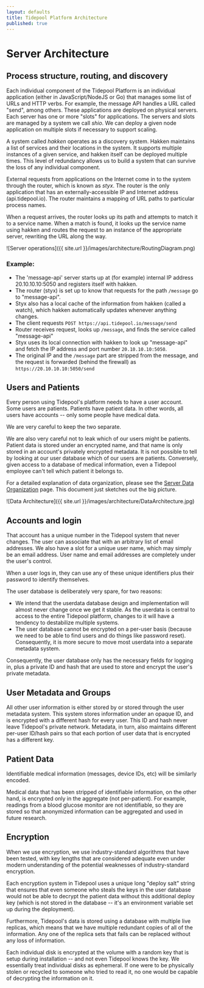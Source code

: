 ```yaml
---
layout: defaults
title: Tidepool Platform Architecture
published: true
---
```

# Server Architecture

## Process structure, routing, and discovery

Each individual component of the Tidepool Platform is an individual application (either in JavaScript/NodeJS or Go) that manages some list of URLs and HTTP verbs. For example, the message API handles a URL called "send", among others. These applications are deployed on physical servers. Each server has one or more "slots" for applications. The servers and slots are managed by a system we call *shio*. We can deploy a given node application on multiple slots if necessary to support scaling.

A system called *hakken* operates as a discovery system. Hakken maintains a list of services and their locations in the system. It supports multiple instances of a given service, and hakken itself can be deployed multiple times. This level of redundancy allows us to build a system that can survive the loss of any individual component.

External requests from applications on the Internet come in to the system through the router, which is known as *styx*. The router is the only application that has an externally-accessible IP and Internet address (api.tidepool.io). The router maintains a mapping of URL paths to particular process names.

When a request arrives, the router looks up its path and attempts to match it to a service name. When a match is found, it looks up the service name using hakken and routes the request to an instance of the appropriate server, rewriting the URL along the way.

![Server operations]({{ site.url }}/images/architecture/RoutingDiagram.png)

### Example:
* The 'message-api' server starts up at (for example) internal IP address 20.10.10.10:5050 and registers itself with hakken.
* The router (styx) is set up to know that requests for the path ```/message``` go to "message-api".
* Styx also has a local cache of the information from hakken (called a watch), which hakken automatically updates whenever anything changes.
* The client requests ```POST https://api.tidepool.io/message/send```
* Router receives request, looks up ```/message```, and finds the service called "message-api"
* Styx uses its local connection with hakken to look up "message-api" and fetch the IP address and port number ```20.10.10.10:5050```.
* The original IP and the ```/message``` part are stripped from the message, and the request is forwarded (behind the firewall) as ```https://20.10.10.10:5050/send```


## Users and Patients
Every person using Tidepool's platform needs to have a user account. Some users are patients. Patients have patient data. In other words, all users have accounts -- only some people have medical data.

We are very careful to keep the two separate.

We are also very careful not to leak which of our users might be patients. Patient data is stored under an encrypted name, and that name is only stored in an account's privately encrypted metadata. It is not possible to tell by looking at our user database which of our users are patients. Conversely, given access to a database of medical information, even a Tidepool employee can't tell which patient it belongs to.

For a detailed explanation of data organization, please see the [Server Data Organization](/server-data-organization) page. This document just sketches out the big picture.

![Data Architecture]({{ site.url }}/images/architecture/DataArchitecture.jpg)

## Accounts and login
That account has a unique number in the Tidepool system that never changes. The user can associate that with an arbitrary list of email addresses. We also have a slot for a unique user name, which may simply be an email address. User name and email addresses are completely under the user's control.

When a user logs in, they can use any of these unique identifiers plus their password to identify themselves.

The user database is deliberately very spare, for two reasons:

* We intend that the userdata database design and implementation will almost never change once we get it stable. As the userdata is central to access to the entire Tidepool platform, changes to it will have a tendency to destabilize multiple systems.
* The user database cannot be encrypted on a per-user basis (because we need to be able to find users and do things like password reset). Consequently, it is more secure to move most userdata into a separate metadata system.

Consequently, the user database only has the necessary fields for logging in, plus a private ID and hash that are used to store and encrypt the user's private metadata.

## User Metadata and Groups

All other user information is either stored by or stored through the user metadata system. This system stores information under an opaque ID, and is encrypted with a different hash for every user. This ID and hash never leave Tidepool's private network. Metadata, in turn, also maintains different per-user ID/hash pairs so that each portion of user data that is encrypted has a different key.

## Patient Data
Identifiable medical information (messages, device IDs, etc) will be similarly encoded.

Medical data that has been stripped of identifiable information, on the other hand, is encrypted only in the aggregate (not per-patient). For example, readings from a blood glucose monitor are not identifiable, so they are stored so that anonymized information can be aggregated and used in future research.

## Encryption

When we use encryption, we use industry-standard algorithms that have been tested, with key lengths that are considered adequate even under modern understanding of the potential weaknesses of industry-standard encryption.

Each encryption system in Tidepool uses a unique long "deploy salt" string that ensures that even someone who steals the keys in the user database would not be able to decrypt the patient data without this additional deploy key (which is not stored in the database -- it's an environment variable set up during the deployment).

Furthermore, Tidepool's data is stored using a database with multiple live replicas, which means that we have multiple redundant copies of all of the information. Any one of the replica sets that fails can be replaced without any loss of information.

Each individual disk is encrypted at the volume with a random key that is setup during installation -- and not even Tidepool knows the key. We essentially treat individual disks as ephemeral. If one were to be physically stolen or recycled to someone who tried to read it, no one would be capable of decrypting the information on it.
